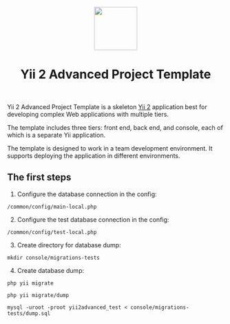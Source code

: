 <p align="center">
    <a href="https://github.com/yiisoft" target="_blank">
        <img src="https://avatars0.githubusercontent.com/u/993323" height="100px">
    </a>
    <h1 align="center">Yii 2 Advanced Project Template</h1>
    <br>
</p>

Yii 2 Advanced Project Template is a skeleton [Yii 2](http://www.yiiframework.com/) application best for
developing complex Web applications with multiple tiers.

The template includes three tiers: front end, back end, and console, each of which
is a separate Yii application.

The template is designed to work in a team development environment. It supports
deploying the application in different environments.

The first steps
-------------------
1. Configure the database connection in the config:
```
/common/config/main-local.php
```
2. Configure the test database connection in the config:
```
/common/config/test-local.php
```
3. Create directory for database dump:
```
mkdir console/migrations-tests
```
4. Create database dump:
```
php yii migrate

php yii migrate/dump

mysql -uroot -proot yii2advanced_test < console/migrations-tests/dump.sql
```